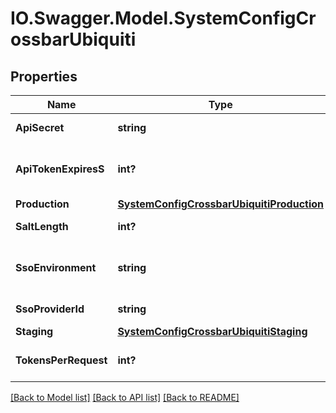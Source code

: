 # IO.Swagger.Model.SystemConfigCrossbarUbiquiti
## Properties

Name | Type | Description | Notes
------------ | ------------- | ------------- | -------------
**ApiSecret** | **string** | crossbar.ubiquiti api secret | [optional] 
**ApiTokenExpiresS** | **int?** | crossbar.ubiquiti api token expires in seconds | [optional] 
**Production** | [**SystemConfigCrossbarUbiquitiProduction**](SystemConfigCrossbarUbiquitiProduction.md) |  | [optional] 
**SaltLength** | **int?** | crossbar.ubiquiti salt length | [optional] 
**SsoEnvironment** | **string** | crossbar.ubiquiti sso environment | [optional] [default to "staging"]
**SsoProviderId** | **string** | crossbar.ubiquiti sso provider id | [optional] 
**Staging** | [**SystemConfigCrossbarUbiquitiStaging**](SystemConfigCrossbarUbiquitiStaging.md) |  | [optional] 
**TokensPerRequest** | **int?** | crossbar.ubiquiti tokens per request | [optional] 

[[Back to Model list]](../README.md#documentation-for-models) [[Back to API list]](../README.md#documentation-for-api-endpoints) [[Back to README]](../README.md)

